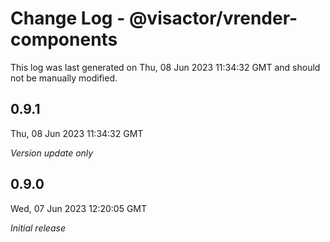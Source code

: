 # Change Log - @visactor/vrender-components

This log was last generated on Thu, 08 Jun 2023 11:34:32 GMT and should not be manually modified.

## 0.9.1
Thu, 08 Jun 2023 11:34:32 GMT

_Version update only_

## 0.9.0
Wed, 07 Jun 2023 12:20:05 GMT

_Initial release_


